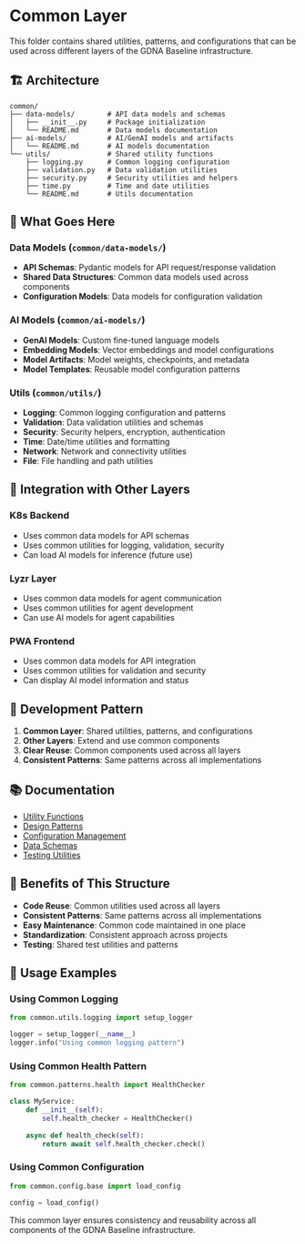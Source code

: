 # Common Layer

This folder contains shared utilities, patterns, and configurations that can be used across different layers of the GDNA Baseline infrastructure.

## 🏗️ **Architecture**

```
common/
├── data-models/        # API data models and schemas
│   ├── __init__.py     # Package initialization
│   └── README.md       # Data models documentation
├── ai-models/          # AI/GenAI models and artifacts
│   └── README.md       # AI models documentation
└── utils/              # Shared utility functions
    ├── logging.py      # Common logging configuration
    ├── validation.py   # Data validation utilities
    ├── security.py     # Security utilities and helpers
    ├── time.py         # Time and date utilities
    └── README.md       # Utils documentation
```

## 🎯 **What Goes Here**

### **Data Models** (`common/data-models/`)
- **API Schemas**: Pydantic models for API request/response validation
- **Shared Data Structures**: Common data models used across components
- **Configuration Models**: Data models for configuration validation

### **AI Models** (`common/ai-models/`)
- **GenAI Models**: Custom fine-tuned language models
- **Embedding Models**: Vector embeddings and model configurations
- **Model Artifacts**: Model weights, checkpoints, and metadata
- **Model Templates**: Reusable model configuration patterns

### **Utils** (`common/utils/`)
- **Logging**: Common logging configuration and patterns
- **Validation**: Data validation utilities and schemas
- **Security**: Security helpers, encryption, authentication
- **Time**: Date/time utilities and formatting
- **Network**: Network and connectivity utilities
- **File**: File handling and path utilities

## 🚀 **Integration with Other Layers**

### **K8s Backend**
- Uses common data models for API schemas
- Uses common utilities for logging, validation, security
- Can load AI models for inference (future use)

### **Lyzr Layer**
- Uses common data models for agent communication
- Uses common utilities for agent development
- Can use AI models for agent capabilities

### **PWA Frontend**
- Uses common data models for API integration
- Uses common utilities for validation and security
- Can display AI model information and status

## 🔧 **Development Pattern**

1. **Common Layer**: Shared utilities, patterns, and configurations
2. **Other Layers**: Extend and use common components
3. **Clear Reuse**: Common components used across all layers
4. **Consistent Patterns**: Same patterns across all implementations

## 📚 **Documentation**

- [Utility Functions](./utils/README.md)
- [Design Patterns](./patterns/README.md)
- [Configuration Management](./config/README.md)
- [Data Schemas](./schemas/README.md)
- [Testing Utilities](./tests/README.md)

## 🎯 **Benefits of This Structure**

- **Code Reuse**: Common utilities used across all layers
- **Consistent Patterns**: Same patterns across all implementations
- **Easy Maintenance**: Common code maintained in one place
- **Standardization**: Consistent approach across projects
- **Testing**: Shared test utilities and patterns

## 🚀 **Usage Examples**

### **Using Common Logging**
```python
from common.utils.logging import setup_logger

logger = setup_logger(__name__)
logger.info("Using common logging pattern")
```

### **Using Common Health Pattern**
```python
from common.patterns.health import HealthChecker

class MyService:
    def __init__(self):
        self.health_checker = HealthChecker()
    
    async def health_check(self):
        return await self.health_checker.check()
```

### **Using Common Configuration**
```python
from common.config.base import load_config

config = load_config()
```

This common layer ensures consistency and reusability across all components of the GDNA Baseline infrastructure.